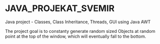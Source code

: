 # JAVA_PROJEKAT_SVEMIR
Java project - Classes, Class Inheritance, Threads, GUI using Java AWT

The project goal is to constanty generate random sized Objects at random point at the top of the window, which will eventually fall to the bottom.
